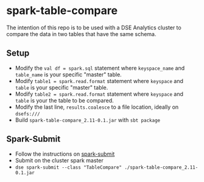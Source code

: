 # spark-table-compare
The intention of this repo is to be used with a DSE Analytics cluster to compare the data in two tables that have the same schema.

## Setup
- Modify the `val df = spark.sql` statement where `keyspace_name` and `table_name` is your specific "master" table.
- Modify `table1 = spark.read.format` statement where `keyspace` and `table` is your specific "master" table.
- Modify `table2 = spark.read.format` statement where `keyspace` and `table` is your the table to be compared.
- Modify the last line, `results.coalesce` to a file location, ideally on `dsefs:///`
- Build `spark-table-compare_2.11-0.1.jar` with `sbt package`

## Spark-Submit
- Follow the instructions on [spark-submit](https://docs.datastax.com/en/dse/6.7/dse-dev/datastax_enterprise/tools/dse/dseSpark-submit.html)
- Submit on the cluster spark master
- `dse spark-submit --class "TableCompare" ./spark-table-compare_2.11-0.1.jar` 